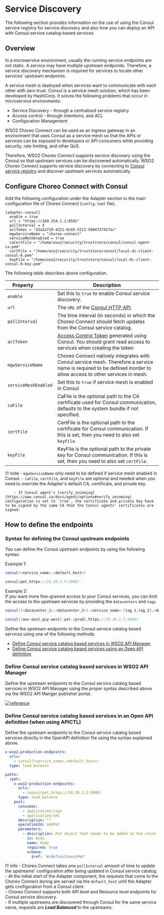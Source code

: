 # Service Discovery

The following section provides information on the use of using the Consul service registry for service discovery and also how you can deploy an API with Consul service catalog-based services.

## Overview

In a microservice environment, usually the running service endpoints are not static. A service may have multiple upstream endpoints. Therefore, a service discovery mechanism is required for services to locate other services' upstream endpoints.

A service mesh is deployed when services want to communicate with each other with zero trust. Consul is a service mesh solution, which has been developed by HashiCorp. It solves the following problems that occur in microservice environments:

- Service Discovery - through a centralized service registry.
- Access control - through Intentions, and ACL
- Configuration Management

WSO2 Choreo Connect can be used as an ingress gateway in an environment that uses Consul as a service mesh so that the APIs or services can be exposed to developers or API consumers while providing security, rate limiting, and other QoS.

Therefore, WSO2 Choreo Connect supports service discovery using the Consul so that upstream services can be discovered automatically. WSO2 Choreo Connect supports service discovery by connecting to [Consul service registry](https://www.hashicorp.com/products/consul) and discover upstream services automatically.

## Configure Choreo Connect with Consul

Add the following configuration under the Adapter section to the main configuration file of Choreo Connect (`config.toml` file).

``` 
[adapter.consul]
  enable = true
  url = "https://169.254.1.1:8501"
  pollInterval = 5
  aclToken = "d3a2a719-4221-8c65-5212-58d4727427ac"
  mgwServiceName = "choreo-connect"
  serviceMeshEnabled = true
  caCertFile = "/home/wso2/security/truststore/consul/consul-agent-ca.pem"
  certFile = "/home/wso2/security/truststore/consul/local-dc-client-consul-0.pem"
  keyFile = "/home/wso2/security/truststore/consul/local-dc-client-consul-0-key.pem"
```

The following table describes above configuration.

|<div style="width:100px">Property</div>| Description                                                                    |
|---------------------------------------|--------------------------------------------------------------------------------|
| `enable`                              | Set this to `true` to enable Consul service discovery. |
| `url`                                 | The `URL` of the [Consul HTTP API](https://www.consul.io/api-docs#http-api-structure).|
| `pollInterval`                        | The time interval (in seconds) in which the Choreo Connect should fetch updates from the Consul service catalog.|
| `aclToken`                            | [Access Control Token](https://learn.hashicorp.com/tutorials/consul/access-control-setup-production) generated using Consul. You should grant read access to services when creating the token|
| `mgwServiceName`                      | Choreo Connect natively integrates with Consul service mesh. Therefore a service name is required to be defined inorder to allow access to other services in mesh. |
| `serviceMeshEnabled`                  | Set this to `true` if service mesh is enabled in Consul |
| `caFile`                              | CaFile is the optional path to the CA certificate used for Consul communication, defaults to the system bundle if not specified.|
| `certFile`                            | CertFile is the optional path to the certificate for Consul communication. If this is set, then you need to also set `keyFile`.|
| `keyFile`                             | KeyFile is the optional path to the private key for Consul communication. If this is set, then you need to also set `certFile`.|


!!! note
        - `mgwServiceName` only need to be defined if service mesh enabled in Consul.
        - `caFile`, `certFile`, and `keyFile` are optional and needed when you need to override the Adapter's default CA, certificate, and private key.<br>
        
        - If Consul agent's [verify_incoming](https://www.consul.io/docs/agent/options#verify_incoming) configuration is set to `true`, the certificate and private key have to be signed by the same CA that the Consul agents' certificates are signed.


## How to define the endpoints

### Syntax for defining the Consul upstream endpoints

You can define the Consul upstream endpoints by using the following syntax:

Example 1:

```java tab="Format"
consul(<service_name>,<default_host>)
```

```java tab="Example"
consul(pet,https://10.10.1.5:5000)'
```

Example 2:<br>
If you want more fine-grained access to your Consul services, you can limit the access to the upstream services by providing
the `datacenters` and `tags`


```java tab="Format"
consul([<datacenter_1>,<datacenter_2>].<service_name>.[tag_1,tag_2],<default_host>)
```

```java tab="Example"
consul([aws-east,gcp-west].pet.[prod],https://10.10.1.5:5000)
```

Define the upstream endpoints to the Consul service catalog based services using one of the following methods.

- [Define Consul service catalog based services in WSO2 API Manager]({{base_path}}/deploy/api-microgateway/service-discovery/#define-consul-service-catalog-based-services-in-wso2-api-manager)
- [Define Consul service catalog based services using an Open API definition]({{base_path}}/deploy/api-microgateway/service-discovery/#define-consul-service-catalog-based-services-using-an-open-api-definition)

### Define Consul service catalog based services in WSO2 API Manager

Define the upstream endpoints to the Consul service catalog based services in WSO2 API Manager using the proper syntax described above via the WSO2 API Manger publisher portal.

[![reference]({{base_path}}/assets/img/deploy/consul-apim.png)]({{base_path}}/assets/img/deploy/consul-apim.png)

### Define Consul service catalog based services in an Open API definition (when using APICTL)

Define the upstream endpoints to the Consul service catalog based services directly in the OpenAPI definition file using the syntax explained above. 


```yaml tab="Format"
x-wso2-production-endpoints:
  urls:
    - consul(<service_name>,<default_host>)
  type: load_balance
```

```yaml tab="Example"
paths:
  /pet:
    x-wso2-production-endpoints:
      urls:
        - consul(pet,https://10.10.1.5:5000)
      type: load_balance
    post:
      consumes:
        - application/json
        - application/xml
      description: ""
      operationId: addPet
      parameters:
        - description: Pet object that needs to be added to the store
          in: body
          name: body
          required: true
          schema:
            $ref: '#/definitions/Pet'
```

!!! info
        - Choreo Connect takes one `pollInterval` amount of time to update the upstreams' configuration after being updated in Consul service catalog.<br>
        - At the initial start of the Adapter component, the requests that come to the Choreo Connect during are served via the `default_host` until the Adapter gets configuration from a Consul client. <br>
        - Choreo Connect supports both API level and Resource level endpoints for Consul service discovery.<br>
        - If multiple upstreams are discovered through Consul for the same service name, requests are ***Load Balanced*** to the upstreams.
        <br>
